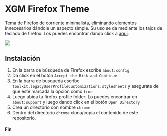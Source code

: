 # XGM Firefox Theme

Tema de Firefox de corriente minimalista, eliminando elementos innecesarios dándole un aspecto simple. Su uso se da mediante los tajos de teclado de firefox. Los puedes encontrar dando click a [aquí](https://support.mozilla.org/en-US/kb/keyboard-shortcuts-perform-firefox-tasks-quickly).

![](https://i.imgur.com/G0bXVSN.gif)

## Instalación

1. En la barra de búsqueda de Firefox escribe `about:config`
2. Da click en el botón `Accept the Risk and Continue`
3. En la barra de busqueda escribe `toolkit.legacyUserProfileCustomizations.stylesheets` y asegurate de que esté marcada la opción como `true`
4. Luego ubica tu firefox profile folder: Lo puedes encontrar en `about:support` y luego dando click en el botón `Open Directory`
5. Crea un directorio con nombre `chrome`
6. Dentro del directorio `chrome` clona/copia el contenido de este repositorio.

#### Fin
